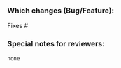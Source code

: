 ### Which changes (Bug/Feature):
<!--
Usage: `Fixes #<issue number>`, or `Fixes (paste link of issue)`.
Please leave it or change # to be None if there is no corresponding issue that exists
-->
Fixes #

### Special notes for reviewers:

```
none
```
